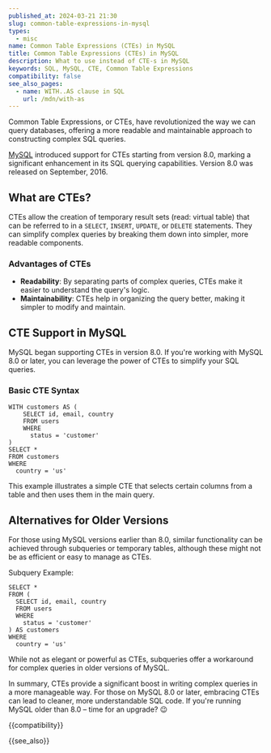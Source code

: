 ```yaml
---
published_at: 2024-03-21 21:30
slug: common-table-expressions-in-mysql
types:
  - misc
name: Common Table Expressions (CTEs) in MySQL
title: Common Table Expressions (CTEs) in MySQL
description: What to use instead of CTE-s in MySQL
keywords: SQL, MySQL, CTE, Common Table Expressions
compatibility: false
see_also_pages:
  - name: WITH..AS clause in SQL
    url: /mdn/with-as
---
```


Common Table Expressions, or CTEs, have revolutionized the way we can query databases, offering a more readable and maintainable approach to constructing complex SQL queries.

[MySQL](https://en.wikipedia.org/wiki/MySQL) introduced support for CTEs starting from version 8.0, marking a significant enhancement in its SQL querying capabilities. Version 8.0 was released on September, 2016.

## What are CTEs?

CTEs allow the creation of temporary result sets (read: virtual table) that can be referred to in a `SELECT`, `INSERT`, `UPDATE`, or `DELETE` statements. They can simplify complex queries by breaking them down into simpler, more readable components.

### Advantages of CTEs

* **Readability**: By separating parts of complex queries, CTEs make it easier to understand the query's logic.
* **Maintainability**: CTEs help in organizing the query better, making it simpler to modify and maintain.

## CTE Support in MySQL

MySQL began supporting CTEs in version 8.0. If you're working with MySQL 8.0 or later, you can leverage the power of CTEs to simplify your SQL queries.

### Basic CTE Syntax

~~~pgsql
WITH customers AS (
    SELECT id, email, country
    FROM users
    WHERE
      status = 'customer'
)
SELECT *
FROM customers
WHERE
  country = 'us'
~~~

This example illustrates a simple CTE that selects certain columns from a table and then uses them in the main query.

## Alternatives for Older Versions

For those using MySQL versions earlier than 8.0, similar functionality can be achieved through subqueries or temporary tables, although these might not be as efficient or easy to manage as CTEs.

Subquery Example:

~~~pgsql
SELECT *
FROM (
  SELECT id, email, country
  FROM users
  WHERE
    status = 'customer'
) AS customers
WHERE
  country = 'us'
~~~

While not as elegant or powerful as CTEs, subqueries offer a workaround for complex queries in older versions of MySQL.

In summary, CTEs provide a significant boost in writing complex queries in a more manageable way. For those on MySQL 8.0 or later, embracing CTEs can lead to cleaner, more understandable SQL code. If you're running MySQL older than 8.0 – time for an upgrade? :wink:

{{compatibility}}

{{see_also}}
